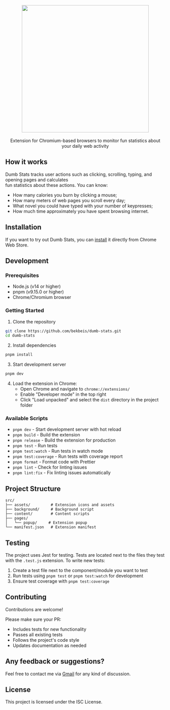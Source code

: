 <p align="center">
  <img src="rdme/logo.png" width="400"
  <br><br><br>
  Extension for Chromium-based browsers to monitor fun statistics about your daily web activity
</p>

## How it works
Dumb Stats tracks user actions such as clicking, scrolling, typing, and opening pages and calculates
<br> fun statistics about these actions. You can know:
- How many calories you burn by clicking a mouse;
- How many meters of web pages you scroll every day;
- What novel you could have typed with your number of keypresses;
- How much time approximately you have spent browsing internet.

## Installation
If you want to try out Dumb Stats, you can <a href="https://chrome.google.com/webstore/detail/dumb-stats/daifepjkmeaghpkmnljbmkpacimoagam" target="_blank">install</a> it directly from Chrome Web Store.

## Development

### Prerequisites
- Node.js (v14 or higher)
- pnpm (v9.15.0 or higher)
- Chrome/Chromium browser

### Getting Started
1. Clone the repository
```bash
git clone https://github.com/bekbeis/dumb-stats.git
cd dumb-stats
```

2. Install dependencies
```bash
pnpm install
```

3. Start development server
```bash
pnpm dev
```

4. Load the extension in Chrome:
   - Open Chrome and navigate to `chrome://extensions/`
   - Enable "Developer mode" in the top right
   - Click "Load unpacked" and select the `dist` directory in the project folder

### Available Scripts
- `pnpm dev` - Start development server with hot reload
- `pnpm build` - Build the extension
- `pnpm release` - Build the extension for production
- `pnpm test` - Run tests
- `pnpm test:watch` - Run tests in watch mode
- `pnpm test:coverage` - Run tests with coverage report
- `pnpm format` - Format code with Prettier
- `pnpm lint` - Check for linting issues
- `pnpm lint:fix` - Fix linting issues automatically

## Project Structure
```
src/
├── assets/         # Extension icons and assets
├── background/     # Background script
├── content/        # Content scripts
├── pages/         
│   └── popup/     # Extension popup
└── manifest.json   # Extension manifest
```

## Testing
The project uses Jest for testing. Tests are located next to the files they test with the `.test.js` extension. To write new tests:

1. Create a test file next to the component/module you want to test
2. Run tests using `pnpm test` or `pnpm test:watch` for development
3. Ensure test coverage with `pnpm test:coverage`

## Contributing
Contributions are welcome! 

Please make sure your PR:
- Includes tests for new functionality
- Passes all existing tests
- Follows the project's code style
- Updates documentation as needed

## Any feedback or suggestions?
Feel free to contact me via <a href="mailto:bekzat.beis@gmail.com" target="_blank">Gmail</a> for any kind of discussion.

## License
This project is licensed under the ISC License.
